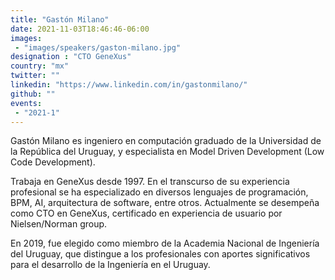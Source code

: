 ```yaml
---
title: "Gastón Milano"
date: 2021-11-03T18:46:46-06:00
images:
 - "images/speakers/gaston-milano.jpg"
designation : "CTO GeneXus"
country: "mx"
twitter: ""
linkedin: "https://www.linkedin.com/in/gastonmilano/"
github: ""
events:
 - "2021-1"
---
```


Gastón Milano es ingeniero en computación graduado de la Universidad de la República del
Uruguay, y especialista en Model Driven Development (Low Code Development).

Trabaja en GeneXus desde 1997. En el transcurso de su experiencia profesional se ha
especializado en diversos lenguajes de programación, BPM, AI, arquitectura de software, entre
otros. Actualmente se desempeña como CTO en GeneXus, certificado en experiencia de usuario
por Nielsen/Norman group.

En 2019, fue elegido como miembro de la Academia Nacional de Ingeniería del Uruguay, que
distingue a los profesionales con aportes significativos para el desarrollo de la Ingeniería en el
Uruguay.

